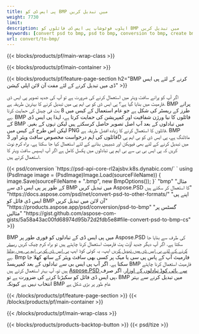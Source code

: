 ```yaml
---
title: پی ایس ڈی کو BMP میں تبدیل کریں
weight: 7730
limit: 
description: ایڈوب فوٹوشاپ پی ایس ڈی فائلوں کو BMP میں تبدیل کریں
keywords: [convert psd to bmp, psd to bmp, conversion to bmp, create bmp from psd, print psd as bmp]
url: convert/to-bmp/
---
```


{{< blocks/products/pf/main-wrap-class >}}

{{< blocks/products/pf/main-container >}}

{{< blocks/products/pf/feature-page-section h2="BMP کرنے کے لئے پی ایس ڈی میں تبدیل کرنے کے لئے مفت آن لائن اپلی کیشن" >}}
<p>اگر آپ کو پرانے سافٹ ویئر میں استعمال کرنے کی ضرورت ہے تو آپ کی جدید تصویر پی ایس ڈی فارمیٹ میں بنایا گیا ہے؟ پی ایس ڈی کو بی ایم پی میں تبدیل کرنے کا بہترین طریقہ ہے. BMP پرانے طرز کے ریسٹر کی شکل ہے جو عام استعمال کے کیس میں 8 بٹ فی چینل کی حمایت کرتا ہے. BMP فائلوں کا نیا ورژن شفافیت اور کمپریشن کی حمایت کرتا ہے، لہذا پی ایس ڈی کے BMP میں تبادلوں کے بعد آپ اصل تصویر حاصل کرسکتے ہیں لیکن تہوں کے بغیر. لیکن اس طرح کے کیس میں PNG فائلوں کا استعمال کرنے کا زیادہ افضل طریقہ ہے. BMP فائلوں کی اہم درخواست مخصوص سافٹ ویئر اور 3D ماڈلنگ ہے، پی ایس ڈی کو بی ایم پی میں تبدیل کرنے کے لئے بھی فیویکن اور شبیہیں بنانے کے لئے استعمال کیا جا سکتا ہے. براہ کرم نوٹ کریں کہ پی ایس بی بی سے بی ایم پی تبادلوں میں پکسل کامل ہے اگر آپ ایسپس سافٹ ویئر کا استعمال کرتے ہیں.</p>
{{< psd/conversion `https://psd-api-core-rl2ajsbv.k8s.dynabic.com/` 
`    using (PsdImage image = (PsdImage)Image.Load(sourceFileName))
    {
        image.Save(sourceFileName + ".bmp",  new BmpOptions());
    }` 
	"bmp" 
"مثال کے طور پر پی ایس ڈی سے BMP میں تبدیل کریں Aspose.PSD کا استعمال کر سکتے ہیں"  "https://docs.aspose.com/psd/net/convert-psd-to-other-formats/" 
"اپنے پی ایس ڈی فائل کو BMP آن لائن میں تبدیل کریں" "https://products.aspose.app/psd/conversion/psd-to-bmp" 
"گسٹس پر مثالیں" "https://gist.github.com/aspose-com-gists/5a58a43ac00fd68974d95b72d2fdb5e8#file-convert-psd-to-bmp-cs" >}}
<p>BMP میں پی ایس ڈی کے تبادلوں کو فوری طور پر Aspose.PSD کی طرف سے بنایا جا سکتا ہے. اگر آپ دیگر جدید آؤٹ پٹ فارمیٹ استعمال کرنا چاہتے ہیں تو براہ کرم چیک کریں <a href="/psd/convert">ریسٹر کرنے کے لئے پی ایس ڈی میں تبدیل کریں</a> ایپ. یہ کوئی کوڈ ایپ <a href="/psd/convert/to-bmp">پی ایس ڈی کو بی ایم پی میں بدلتا ہے</a>. Bmp فارمیٹ آپ کے پاس پی سی یا میک پر کسی بھی سافٹ ویئر کے ساتھ کھلا جا سکتا ہے. اگر آپ پی ایس بی سے تبادلوں کے بعد کمپریسڈ BMP فارمیٹ استعمال کرنا چاہتے ہیں تو، آپ بہتر استعمال کرتے ہیں <a href="/psd">Aspose.PSD سے ہائی کوڈ تبادلوں کے اوزار</a>. اگر صرف پی ایس ڈی فائل کو سکیڑنا کرنے کی ضرورت ہے تو، BMP میں تبدیل کرنے سے بہتر انتخاب نہیں ہے کیونکہ BMP عام طور پر بڑی شکل ہے</p>
{{< /blocks/products/pf/feature-page-section >}}
{{< /blocks/products/pf/main-container >}}


{{< /blocks/products/pf/main-wrap-class >}}

{{< blocks/products/products-backtop-button >}}
{{< psd/tize >}}
